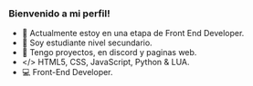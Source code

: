 ### Bienvenido a mi perfil!

- 🔭 Actualmente estoy en una etapa de Front End Developer.
- 🌱 Soy estudiante nivel secundario.
- 👯 Tengo proyectos, en discord y paginas web.
- </> HTML5, CSS, JavaScript, Python & LUA.
- 💻 Front-End Developer.
